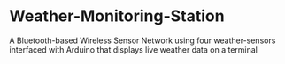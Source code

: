# Weather-Monitoring-Station
A Bluetooth-based Wireless Sensor Network using four weather-sensors interfaced with Arduino that displays live weather data on a terminal

